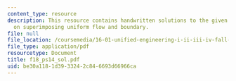 ```yaml
---
content_type: resource
description: This resource contains handwritten solutions to the given problem set
  on superimposing uniform flow and boundary.
file: null
file_location: /coursemedia/16-01-unified-engineering-i-ii-iii-iv-fall-2005-spring-2006/be30a1181d3933242c846693d66966ca_f18_ps14_sol.pdf
file_type: application/pdf
resourcetype: Document
title: f18_ps14_sol.pdf
uid: be30a118-1d39-3324-2c84-6693d66966ca
---
```

